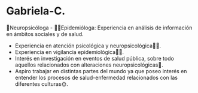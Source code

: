 # Gabriela-C.
🧠Neuropsicóloga - 👩‍💼Epidemióloga: Experiencia en análisis de información en ámbitos sociales y de salud.
- Experiencia en atención psicológica y neuropsicológica🦸‍♀️. 
- Experiencia en vigilancia epidemiológica🕵️‍♀️.
- Interés en investigación en eventos de salud pública, sobre todo aquellos relacionados con alteraciones neuropsicológicas🎨. 
- Aspiro trabajar en distintas partes del mundo ya que poseo interés en entender los procesos de salud-enfermedad relacionados con las diferentes culturas🌞. 

